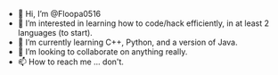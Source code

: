 - 👋 Hi, I’m @Floopa0516
- 👀 I’m interested in learning how to code/hack efficiently, in at least 2 languages (to start).
- 🌱 I’m currently learning C++, Python, and a version of Java.
- 💞️ I’m looking to collaborate on anything really.
- 📫 How to reach me ... don't.

<!---
Floopa0516/Floopa0516 is a ✨ special ✨ repository because its `README.md` (this file) appears on your GitHub profile.
You can click the Preview link to take a look at your changes.
--->
